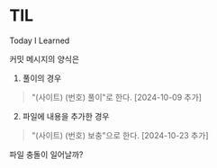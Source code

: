 # TIL
Today I Learned

커밋 메시지의 양식은
1. 풀이의 경우
> "(사이트) (번호) 풀이"로 한다. [2024-10-09 추가]

2. 파일에 내용을 추가한 경우
> "(사이트) (번호) 보충"으로 한다. [2024-10-23 추가]

파일 충돌이 일어날까?
